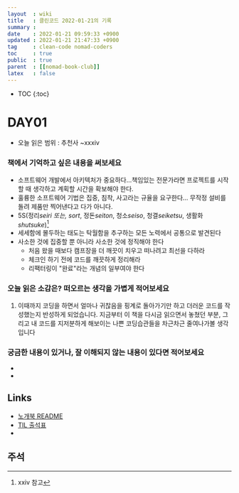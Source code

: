```yaml
---
layout  : wiki
title   : 클린코드 2022-01-21의 기록
summary : 
date    : 2022-01-21 09:59:33 +0900
updated : 2022-01-21 21:47:33 +0900
tag     : clean-code nomad-coders
toc     : true
public  : true
parent  : [[nomad-book-club]]
latex   : false
---
```

* TOC
{:toc}

# DAY01
* 오늘 읽은 범위 : 추천사 ~xxxiv
### 책에서 기억하고 싶은 내용을 써보세요
* 소프트웨어 개발에서 아키텍처가 중요하다...책임있는 전문가라면 프로젝트를 시작할 때 생각하고 계획할 시간을 확보해야 한다.
* 훌륭한 소프트웨어 기법은 집중, 침착, 사고라는 규율을 요구한다... 무작정 설비를 돌려 제품만 찍어낸다고 다가 아니다.
* 5S(정리*seiri 또는, sort*, 정돈*seiton*, 청소*seiso*, 청결*seiketsu*, 생활화*shutsuke*)[^TPM5s-1]
* 세세함에 몰두하는 태도는 탁월함을 추구하는 모든 노력에서 공통으로 발견된다
* 사소한 것에 집중할 뿐 아니라 사소한 것에 정직해야 한다
	* 처음 왔을 때보다 캠프장을 더 깨끗이 치우고 떠나려고 최선을 다하라
	* 체크인 하기 전에 코드를 깨끗하게 정리해라
	* 리팩터링이 "완료"라는 개념의 일부여야 한다

### 오늘 읽은 소감은? 떠오르는 생각을 가볍게 적어보세요
1. 이때까지 코딩을 하면서 얼마나 귀찮음을 핑계로 돌아가기만 하고 더러운 코드를 작성했는지 반성하게 되었습니다. 지금부터 이 책을 다시금 읽으면서 놓쳤던 부분, 그리고 내 코드를 지저분하게 해보이는 나쁜 코딩습관들을 차근차근 줄여나가볼 생각입니다

### 궁금한 내용이 있거나, 잘 이해되지 않는 내용이 있다면 적어보세요
* 
* 

## Links
* [노개북 README](https://nomadcoders.oopy.io/readme?utm_source=Nomad_Book_Club%231&utm_campaign=853979327e-EMAIL_CAMPAIGN_2022_01_20_09_04&utm_medium=email&utm_term=0_26f5b50d66-853979327e-357549064)
* [TIL 출석표](https://docs.google.com/spreadsheets/d/1Cy2NOnfFDP6Y1snkd3nL5VidLDmBq8C9696iTwbc_K0/edit#gid=0)
* 
## 주석
[^TPM5s-1]: xxiv 참고
